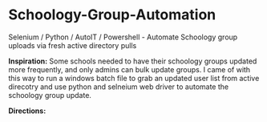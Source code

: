 # Schoology-Group-Automation
Selenium / Python / AutoIT / Powershell - Automate Schoology group uploads via fresh active directory pulls

**Inspiration:** Some schools needed to have their schoology groups updated more frequently, and only admins can bulk update groups. I came of with this way to run a windows batch file to grab an updated user list from active direcotry and use python and selneium web driver to automate the schoology group update.

**Directions:**

